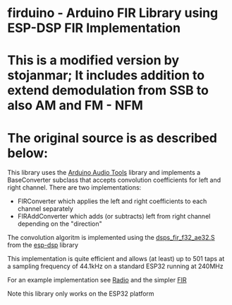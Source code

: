 # firduino - Arduino FIR Library using ESP-DSP FIR Implementation
# This is a modified version by stojanmar; It includes addition to extend demodulation from SSB to also AM and FM - NFM
# The original source is as described below:

This library uses the [Arduino Audio Tools](https://github.com/pschatzmann/arduino-audio-tools) library and implements a BaseConverter subclass that accepts convolution coefficients for left and right channel. There are two implementations:
- FIRConverter which applies the left and right coefficients to each channel separately
- FIRAddConverter which adds (or subtracts) left from right channel depending on the "direction"

The convolution algoritm is implemented using the [dsps_fir_f32_ae32.S](https://github.com/espressif/esp-dsp/blob/master/modules/fir/float/dsps_fir_f32_ae32.S) from the [esp-dsp](https://github.com/espressif/esp-dsp) library

This implementation is quite efficient and allows (at least) up to 501 taps at a sampling frequency of 44.1kHz on a standard ESP32 running at 240MHz

For an example implementation see [Radio](https://github.com/thaaraak/ESP32-A1S-Tayloe/tree/master/Radio) and the simpler [FIR](https://github.com/thaaraak/ESP32-A1S-Tayloe/tree/master/streams-i2s-fir-i2s)

Note this library only works on the ESP32 platform
